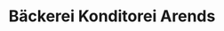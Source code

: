 ---
title: "Bäckerei Konditorei Arends"
url: /neuenhaus/baeckerei-konditorei-arends-dr-picardt-strasse/
shop: Bäckerei
---